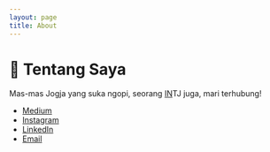 ```yaml
---
layout: page
title: About
---
```


# 👦️ Tentang Saya

Mas-mas Jogja yang suka ngopi, seorang [IN](/notes)TJ juga, mari terhubung!
- [Medium](https://ikkifik.medium.com/) 
- [Instagram](https://www.instagram.com/whyyouthnk/)
- [LinkedIn](https://www.linkedin.com/in/muhammad-zuhdi-fikri-johari/)
- [Email](mailto:mzfikrij@gmail.com)
